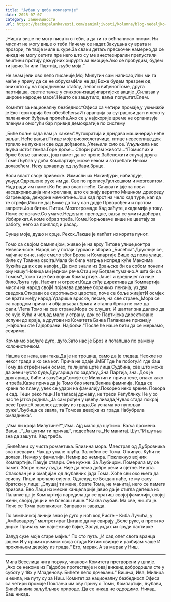 ```yaml
---
title: "Љубав у доба компартије"
date: 2025-07-07
category: Занимљивости
url: https://backapalankavesti.com/zanimljivosti/kolumne/blog-nedeljko-bacina/ljubav-u-doba-kompartije/
---
```


„Ништа више не могу писати о теби, а да ти то већнаписао нисам. Ни мислит не могу више о теби.Ничему се надат.Закуцана су врата и прозори, те твоје миле шкуре.За сваки детаљ прескочен намерно,да се никад не могу сетити пре него што су ме анестезиралии препустили вештини прстију дежурних хирурга за емоције.Ако се пробудим, будем ти јавио.Ти или Партија, љубе моја.“

Не знам јели ово лепо писаније,Мој Милутин сам написао,Или ми га меће у причу да се не обрукамИли не дај Боже будем презрен од онихшто су на породичном стаблу, лепог и виђеногТоме, друга партијаша, светле тачке у синхронизацијипартијске акције „Силазак у широке народне масе“.Нешто се зашутило, ваља попуштат.Елем.

Комитет за националну безбедностОфиса са четири промаје,у укњижби је Екс територија без обезбеђењаИ гаранција за сутрашњи дан и лепоту паланачког буђења пролећа.Ако се у најскорије време не организује пленуми омогући бар привид демократије по систему

„Биће боље када вам ја кажем“.Аутократија и дрндава машинерија неће ваљат. Неће ваљат.Птице моје високолетачице, птице невеселице,док трпило не пукне и све оде дођавола.„Улењили смо се. Уљуљкала нас љуља истог темпа.Горе доље… Спори ритам живота…“Помислих и брже боље записах, још памет да не прсне.Забележити случај друга Томе.Љубав у доба Компартије, може неком и затребати.Неком долазећем. Неку цркавицу од љубави.Зрнце.

Воли власт своје привеске. Измисли их.Накинђури, набилдује, уљуди.Одрешене руке им да. Све по пропису.ђилкошком и мозговитом. Надгради им памет.Ко ће ако власт неће. Сачувати јаје за нови насадкривошија или креглана, што се знају вератпо Мицином дрвореду багрењара, дежурне мечкетине.Још кад прст на чело кад туре, кап да те стрефи,Или не дај Боже да ти у сан додје Прворођени и прстом запрети.Још битни. Питци. Мозгогромаде.Кад заћуте, академија у току. Ломе се погаче.Со умаче.Недељно преподне, ваља се умити доћерат. Избирикат.А коме образ треба. Коме.Корњоваче више не цветају за работу, него за приплод и расад.

Сунце моје, душо и срце. Рекох.Лакше је лапћат из корита пуног.

Томо са својом фамилијом, живео је на врху Титове улице,контра Невесињске. Народ се у потаји гуркао и зборио „Билећка“.Друкчије се, мајчине сине, није смело због Броза и Компартије.Више од пола улице, биле су Томина својта.Мала би била чатрња испред куће Максима Кукића да их све напоји.„Да смо знали из Врањске би са собом понели ону нашу“Новица ми једном рече.Отац му Богдан тумачио.А шта би са Томом?„Томо ти је био војник Компартије. Јачег и вреднијег га није било.Љута гуја. Наочит и отресит.Када сиђе директива да Компартија мисли на народ својИ појачава давање борачких пензија, уз два сведока.Открави се сиротињско царство, поче се боље живјетИ осмјех се врати међу народ.Ударише вриске, песме, на све стране.„Мора се са народом причат и објашњават.Брига и стална брига не сме да фали.“Лета Томо на све стране.Мора се слушат. И шаптат зна далеко да се чује.Кућа и чељад мало у страну, док се Партијска директиване испуни до краја, а другови из Комитета Бачка Паланкане признају „Најбољи сте Гајдобрани. Најбољи.“После ће наше бити да се меркамо, сеиримо.

Крчмимо заслуге дуго, дуго.Зато нас је Броз и потапшао по рамену колонистичком.

Нашла се нека, ван така.Да је не трошиш, само да је гледаш.Неокле из неког града и ко зна ког. Прича не одаје ЈМБГГде ће побогу.И где баш Тому да стрефи њен осмех, те лијепе црте лица.Судбина, све што може да жени чусто буде.Другарица по задатку.„Зна Партија, зна. Док је другарица, биће и зазубица“,смеје се Милутин и прича тече, онако како и треба.Каже прича да је Томо био мета.Велика фамилија. Када се крене по плану, увек се удари на фамилију.Покорно неко време. Покора и сад. Теци реко теци.Не таласај државу, не треси Републику.Не у зо час те јатка родила.„Ја сам рођен у цвећу ливада,Чувах стада покрај реке ГружеА заволех девојку из града,Са уснама ко пупољак руже“.Љубица се звала, та Томова девојка из града.Набубрела омладинка“.

„Има ли краја Милутине?“„Има. Ајд мало да шутимо. Ваља промена. Ваља…“„Ја шутим ти причаш“, подсећам га.„Не манитај. Шут.“И шутња зна да зашути. Кад треба.

„Билећани су чиста романтика. Близина мора.
Маестрал од Дубровника зна преварит. Чак до упале плућа.
Залюбио се Тома. Откинуо. Кући не долази.
Немир у фамилији. Немир до немира. Поклекнуо војник Компартије.
Пакује ствари. Оне нужне. За Љубицом. Померила му се памет.
Зборе њему људи. Није да нема добре речи и сјетне. Ништа.
Спакован је и омађијан од љубавних јада Тома.
Хоће сви око њега да свисну. Пиши пропало сијело.
Однекуд се Богдан нађе, те му сасу братски у лице:
„Слушај ти мене, брате Тома, не манитај, него се памети призови.
Ево Лаци из месне канцеларије јавио да је стигла депеша из Паланке
да је Компартија наредила да се вратиш својој фамилији, својој жени,
својој деци и не блесаш више.“
Каква љубав. Ма све, ништа је. Поче се Тома распакиват.
Заправо и завазда.

По земљачкој линији знао је дуго у ноћ код Ристе – Киба Лучића,
у „Амбасадору“ малтретират Цигане
да му свирају
„Беле руке, а прсти ко дирке
Причаху ми најнежније бајке,
Залуд уздах из груди пастирке

Залуд сузе моје старе мајке.“
По сто пута.
„И сад опет свога вранца јашем
И у крчми крчмим своја стада
Китим свирце и разбијам чаше
И проклињем девојку из града.“
Ето, мерак.
А за мерак у Ниш.
***
Мила Веселица чита поруку,
чланови Комитета претворени у шпије.
„Ако се некоме из Гајдобре протествује и овај викенд
добродошли сте у суботу у 18х у Младенову.
Бићете лепо дочекани.“
Вишња, Ива, Милица и екипа, на путу су за Ниш.
Комитет за националну безбедност Офиса са четири промаје
Поклања им ову причу о Томи, Компартији, љубави, Билећанима
заљубљиве природе.
Да се никад не одродимо. Никад. Баш никад.
